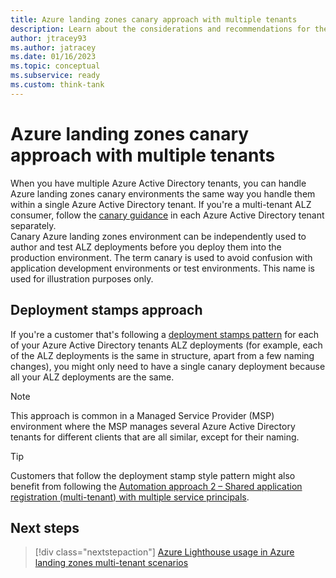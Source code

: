 ```yaml
---
title: Azure landing zones canary approach with multiple tenants
description: Learn about the considerations and recommendations for the canary approach to use when handling multiple Azure Active Directory tenants with Azure landing zones.
author: jtracey93
ms.author: jatracey
ms.date: 01/16/2023
ms.topic: conceptual
ms.subservice: ready
ms.custom: think-tank
---
```


# Azure landing zones canary approach with multiple tenants

When you have multiple Azure Active Directory tenants, you can handle Azure landing zones canary environments the same way you handle them within a single Azure Active Directory tenant. If you're a multi-tenant ALZ consumer, follow the [canary guidance](../../../enterprise-scale/testing-approach.md) in each Azure Active Directory tenant separately.  
Canary Azure landing zones environment can be independently used to author and test ALZ deployments before you deploy them into the production environment. The term canary is used to avoid confusion with application development environments or test environments. This name is used for illustration purposes only.

## Deployment stamps approach

If you're a customer that's following a [deployment stamps pattern](/azure/architecture/patterns/deployment-stamp) for each of your Azure Active Directory tenants ALZ deployments (for example, each of the ALZ deployments is the same in structure, apart from a few naming changes), you might only need to have a single canary deployment because all your ALZ deployments are the same.

>[!NOTE]
> This approach is common in a Managed Service Provider (MSP) environment where the MSP manages several Azure Active Directory tenants for different clients that are all similar, except for their naming.

>[!TIP]
> Customers that follow the deployment stamp style pattern might also benefit from following the [Automation approach 2 – Shared application registration (multi-tenant) with multiple service principals](automation.md#approach-2--shared-application-registration-multi-tenant-with-multiple-service-principals).

## Next steps

> [!div class="nextstepaction"]
> [Azure Lighthouse usage in Azure landing zones multi-tenant scenarios](lighthouse.md)
